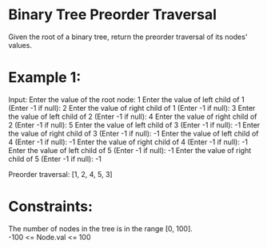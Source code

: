 #  Binary Tree Preorder Traversal

Given the root of a binary tree, return the preorder traversal of its nodes' values.

# Example 1:
Input:
Enter the value of the root node: 1
Enter the value of left child of 1 (Enter -1 if null): 2
Enter the value of right child of 1 (Enter -1 if null): 3
Enter the value of left child of 2 (Enter -1 if null): 4
Enter the value of right child of 2 (Enter -1 if null): 5
Enter the value of left child of 3 (Enter -1 if null): -1
Enter the value of right child of 3 (Enter -1 if null): -1
Enter the value of left child of 4 (Enter -1 if null): -1
Enter the value of right child of 4 (Enter -1 if null): -1
Enter the value of left child of 5 (Enter -1 if null): -1
Enter the value of right child of 5 (Enter -1 if null): -1

Preorder traversal: [1, 2, 4, 5, 3]

# Constraints:
The number of nodes in the tree is in the range [0, 100].  
-100 <= Node.val <= 100